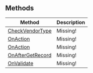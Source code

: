 ## Methods
| Method | Description |
| --- | --- |
| [CheckVendorType](CheckVendorType.md) | Missing! | 
| [OnAction](OnAction1.md) | Missing! | 
| [OnAction](OnAction2.md) | Missing! | 
| [OnAfterGetRecord](OnAfterGetRecord.md) | Missing! | 
| [OnValidate](OnValidate.md) | Missing! | 
